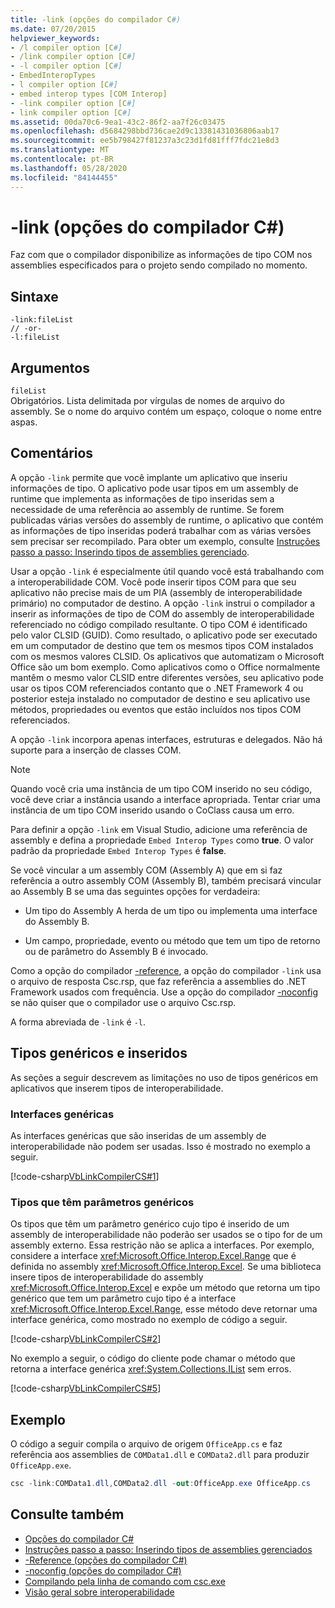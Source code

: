 ```yaml
---
title: -link (opções do compilador C#)
ms.date: 07/20/2015
helpviewer_keywords:
- /l compiler option [C#]
- /link compiler option [C#]
- -l compiler option [C#]
- EmbedInteropTypes
- l compiler option [C#]
- embed interop types [COM Interop]
- -link compiler option [C#]
- link compiler option [C#]
ms.assetid: 00da70c6-9ea1-43c2-86f2-aa7f26c03475
ms.openlocfilehash: d5684298bbd736cae2d9c13381431036806aab17
ms.sourcegitcommit: ee5b798427f81237a3c23d1fd81fff7fdc21e8d3
ms.translationtype: MT
ms.contentlocale: pt-BR
ms.lasthandoff: 05/28/2020
ms.locfileid: "84144455"
---
```

# <a name="-link-c-compiler-options"></a>-link (opções do compilador C#)
Faz com que o compilador disponibilize as informações de tipo COM nos assemblies especificados para o projeto sendo compilado no momento.

## <a name="syntax"></a>Sintaxe

```console
-link:fileList
// -or-
-l:fileList
```

## <a name="arguments"></a>Argumentos
 `fileList`  
 Obrigatórios. Lista delimitada por vírgulas de nomes de arquivo do assembly. Se o nome do arquivo contém um espaço, coloque o nome entre aspas.

## <a name="remarks"></a>Comentários
 A opção `-link` permite que você implante um aplicativo que inseriu informações de tipo. O aplicativo pode usar tipos em um assembly de runtime que implementa as informações de tipo inseridas sem a necessidade de uma referência ao assembly de runtime. Se forem publicadas várias versões do assembly de runtime, o aplicativo que contém as informações de tipo inseridas poderá trabalhar com as várias versões sem precisar ser recompilado. Para obter um exemplo, consulte [Instruções passo a passo: Inserindo tipos de assemblies gerenciado](../../../standard/assembly/embed-types-visual-studio.md).

 Usar a opção `-link` é especialmente útil quando você está trabalhando com a interoperabilidade COM. Você pode inserir tipos COM para que seu aplicativo não precise mais de um PIA (assembly de interoperabilidade primário) no computador de destino. A opção `-link` instrui o compilador a inserir as informações de tipo de COM do assembly de interoperabilidade referenciado no código compilado resultante. O tipo COM é identificado pelo valor CLSID (GUID). Como resultado, o aplicativo pode ser executado em um computador de destino que tem os mesmos tipos COM instalados com os mesmos valores CLSID. Os aplicativos que automatizam o Microsoft Office são um bom exemplo. Como aplicativos como o Office normalmente mantêm o mesmo valor CLSID entre diferentes versões, seu aplicativo pode usar os tipos COM referenciados contanto que o .NET Framework 4 ou posterior esteja instalado no computador de destino e seu aplicativo use métodos, propriedades ou eventos que estão incluídos nos tipos COM referenciados.

 A opção `-link` incorpora apenas interfaces, estruturas e delegados. Não há suporte para a inserção de classes COM.

> [!NOTE]
> Quando você cria uma instância de um tipo COM inserido no seu código, você deve criar a instância usando a interface apropriada. Tentar criar uma instância de um tipo COM inserido usando o CoClass causa um erro.

 Para definir a opção `-link` em Visual Studio, adicione uma referência de assembly e defina a propriedade `Embed Interop Types` como **true**. O valor padrão da propriedade `Embed Interop Types` é **false**.

 Se você vincular a um assembly COM (Assembly A) que em si faz referência a outro assembly COM (Assembly B), também precisará vincular ao Assembly B se uma das seguintes opções for verdadeira:

- Um tipo do Assembly A herda de um tipo ou implementa uma interface do Assembly B.

- Um campo, propriedade, evento ou método que tem um tipo de retorno ou de parâmetro do Assembly B é invocado.

 Como a opção do compilador [-reference](./reference-compiler-option.md), a opção do compilador `-link` usa o arquivo de resposta Csc.rsp, que faz referência a assemblies do .NET Framework usados com frequência. Use a opção do compilador [-noconfig](./noconfig-compiler-option.md) se não quiser que o compilador use o arquivo Csc.rsp.

 A forma abreviada de `-link` é `-l`.

## <a name="generics-and-embedded-types"></a>Tipos genéricos e inseridos
 As seções a seguir descrevem as limitações no uso de tipos genéricos em aplicativos que inserem tipos de interoperabilidade.

### <a name="generic-interfaces"></a>Interfaces genéricas
 As interfaces genéricas que são inseridas de um assembly de interoperabilidade não podem ser usadas. Isso é mostrado no exemplo a seguir.

 [!code-csharp[VbLinkCompilerCS#1](~/samples/snippets/csharp/VS_Snippets_VBCSharp/vblinkcompilercs/cs/program.cs#1)]

### <a name="types-that-have-generic-parameters"></a>Tipos que têm parâmetros genéricos
 Os tipos que têm um parâmetro genérico cujo tipo é inserido de um assembly de interoperabilidade não poderão ser usados se o tipo for de um assembly externo. Essa restrição não se aplica a interfaces. Por exemplo, considere a interface <xref:Microsoft.Office.Interop.Excel.Range> que é definida no assembly <xref:Microsoft.Office.Interop.Excel>. Se uma biblioteca insere tipos de interoperabilidade do assembly <xref:Microsoft.Office.Interop.Excel> e expõe um método que retorna um tipo genérico que tem um parâmetro cujo tipo é a interface <xref:Microsoft.Office.Interop.Excel.Range>, esse método deve retornar uma interface genérica, como mostrado no exemplo de código a seguir.

[!code-csharp[VbLinkCompilerCS#2](~/samples/snippets/csharp/VS_Snippets_VBCSharp/vblinkcompilercs/cs/utility.cs)]

 No exemplo a seguir, o código do cliente pode chamar o método que retorna a interface genérica <xref:System.Collections.IList> sem erros.

 [!code-csharp[VbLinkCompilerCS#5](~/samples/snippets/csharp/VS_Snippets_VBCSharp/vblinkcompilercs/cs/program.cs#5)]

## <a name="example"></a>Exemplo
 O código a seguir compila o arquivo de origem `OfficeApp.cs` e faz referência aos assemblies de `COMData1.dll` e `COMData2.dll` para produzir `OfficeApp.exe`.

```csharp
csc -link:COMData1.dll,COMData2.dll -out:OfficeApp.exe OfficeApp.cs
```

## <a name="see-also"></a>Consulte também

- [Opções do compilador C#](./index.md)
- [Instruções passo a passo: Inserindo tipos de assemblies gerenciados](../../../standard/assembly/embed-types-visual-studio.md)
- [-Reference (opções do compilador C#)](./reference-compiler-option.md)
- [-noconfig (opções do compilador C#)](./noconfig-compiler-option.md)
- [Compilando pela linha de comando com csc.exe](./command-line-building-with-csc-exe.md)
- [Visão geral sobre interoperabilidade](../../programming-guide/interop/interoperability-overview.md)
